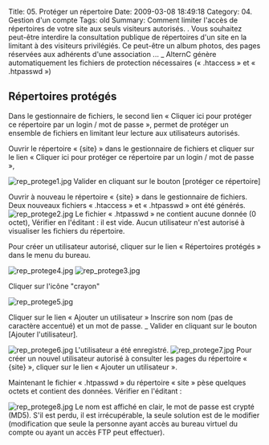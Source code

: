 Title: 05. Protéger un répertoire 
Date: 2009-03-08 18:49:18 
Category: 04. Gestion d'un compte
Tags: old
Summary: Comment limiter l'accès de répertoires de votre site aux seuls visiteurs autorisés. . Vous souhaitez peut-être interdire la consultation publique de répertoires d'un site en la limitant à des visiteurs privilégiés. Ce peut-être un album photos, des pages réservées aux adhérents d'une association  ...
_ AlternC génère automatiquement les fichiers de protection nécessaires (« .htaccess » et « .htpasswd »)

## Répertoires protégés

Dans le gestionnaire de fichiers, le second lien « Cliquer ici pour protéger ce répertoire par un login / mot de passe », permet de protéger un ensemble de fichiers en limitant leur lecture aux utilisateurs autorisés.

Ouvrir le répertoire « {site} » dans le gestionnaire de fichiers et cliquer sur le lien « Cliquer ici pour protéger ce répertoire par un login / mot de passe »,

<img src="/img/rep_protege1.jpg" title="to complete" alt="rep_protege1.jpg" /> Valider en cliquant sur le bouton 
[protéger ce répertoire]

Ouvrir à nouveau le répertoire « {site} » dans le gestionnaire de fichiers.
Deux nouveaux fichiers « .htaccess » et « .htpasswd » ont été générés.
<img src="/img/rep_protege2.jpg" title="to complete" alt="rep_protege2.jpg" />
Le fichier « .htpasswd » ne contient aucune donnée (0 octet), Vérifier en l'éditant : il est vide. Aucun utilisateur n'est autorisé à visualiser les fichiers du répertoire.

Pour créer un utilisateur autorisé, cliquer sur le lien « Répertoires protégés » dans le menu du bureau.

<img src="/img/rep_protege4.jpg" title="to complete" alt="rep_protege4.jpg" /> <img src="/img/rep_protege3.jpg" title="to complete" alt="rep_protege3.jpg" />

Cliquer sur l'icône "crayon"

<img src="/img/rep_protege5.jpg" title="to complete" alt="rep_protege5.jpg" />

Cliquer sur le lien « Ajouter un utilisateur » Inscrire son nom (pas de caractère accentué) et un mot de passe.
_ Valider en cliquant sur le bouton [Ajouter l'utilisateur].

<img src="/img/rep_protege6.jpg" title="to complete" alt="rep_protege6.jpg" />
L'utilisateur a été enregistré.

<img src="/img/rep_protege7.jpg" title="to complete" alt="rep_protege7.jpg" />
Pour créer un nouvel utilisateur autorisé à consulter les pages du répertoire « {site} », cliquer sur le lien « Ajouter un utilisateur ».

Maintenant le fichier « .htpasswd » du répertoire « site » pèse quelques octets et contient des données. Vérifier en l'éditant :

<img src="/img/rep_protege8.jpg" title="to complete" alt="rep_protege8.jpg" />
Le nom est affiché en clair, le mot de passe est crypté (MD5). S'il est perdu, il est irrécupérable, la seule solution est de le modifier (modification que seule la personne ayant accès au bureau virtuel du compte ou ayant un accès FTP peut effectuer).
